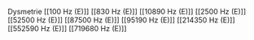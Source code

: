 Dysmetrie
[[100 Hz (E)]]
[[830 Hz (E)]]
[[10890 Hz (E)]]
[[2500 Hz (E)]]
[[52500 Hz (E)]]
[[87500 Hz (E)]]
[[95190 Hz (E)]]
[[214350 Hz (E)]]
[[552590 Hz (E)]]
[[719680 Hz (E)]]